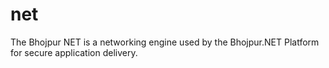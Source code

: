 # net
The Bhojpur NET is a networking engine used by the Bhojpur.NET Platform for secure application delivery.
